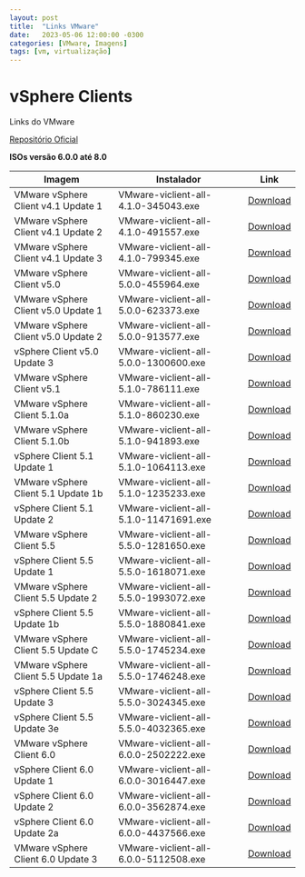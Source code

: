 ```yaml
---
layout: post
title:  "Links VMware"
date:   2023-05-06 12:00:00 -0300
categories: [VMware, Imagens]
tags: [vm, virtualização]
---
```


# vSphere Clients

Links do VMware

[Repositório Oficial](https://www.mirror.mahanserver.net/VMware/ESXI/)

__ISOs versão 6.0.0 até 8.0__

| Imagem  | Instalador | Link  |
| ------------- | ------------- |-------------- |
| VMware vSphere Client v4.1 Update 1 | VMware-viclient-all-4.1.0-345043.exe | [Download](https://vsphereclient.vmware.com/vsphereclient/4/9/1/5/5/7/VMware-viclient-all-4.1.0-345043.exe) |
| VMware vSphere Client v4.1 Update 2 | VMware-viclient-all-4.1.0-491557.exe | [Download](https://vsphereclient.vmware.com/vsphereclient/4/9/1/5/5/7/VMware-viclient-all-4.1.0-491557.exe) |
| VMware vSphere Client v4.1 Update 3 | VMware-viclient-all-4.1.0-799345.exe | [Download](https://vsphereclient.vmware.com/vsphereclient/7/9/9/3/4/5/VMware-viclient-all-4.1.0-799345.exe) |
| VMware vSphere Client v5.0 | VMware-viclient-all-5.0.0-455964.exe | [Download](https://vsphereclient.vmware.com/vsphereclient/4/5/5/9/6/4/VMware-viclient-all-5.0.0-455964.exe) |
| VMware vSphere Client v5.0 Update 1 | VMware-viclient-all-5.0.0-623373.exe | [Download](https://vsphereclient.vmware.com/vsphereclient/6/2/3/3/7/3/VMware-viclient-all-5.0.0-623373.exe) |
| VMware vSphere Client v5.0 Update 2 | VMware-viclient-all-5.0.0-913577.exe | [Download](https://vsphereclient.vmware.com/vsphereclient/9/1/3/5/7/7/VMware-viclient-all-5.0.0-913577.exe) |
| vSphere Client v5.0 Update 3 | VMware-viclient-all-5.0.0-1300600.exe | [Download](https://vsphereclient.vmware.com/vsphereclient/1/3/0/0/6/0/0/VMware-viclient-all-5.0.0-1300600.exe) |
| VMware vSphere Client v5.1 | VMware-viclient-all-5.1.0-786111.exe | [Download](https://vsphereclient.vmware.com/vsphereclient/7/8/6/1/1/1/VMware-viclient-all-5.1.0-786111.exe) |
| VMware vSphere Client 5.1.0a | VMware-viclient-all-5.1.0-860230.exe | [Download](https://vsphereclient.vmware.com/vsphereclient/8/6/0/2/3/0/VMware-viclient-all-5.1.0-860230.exe) |
| VMware vSphere Client 5.1.0b | VMware-viclient-all-5.1.0-941893.exe | [Download](https://vsphereclient.vmware.com/vsphereclient/9/4/1/8/9/3/VMware-viclient-all-5.1.0-941893.exe) |
| vSphere Client 5.1 Update 1 | VMware-viclient-all-5.1.0-1064113.exe | [Download](https://vsphereclient.vmware.com/vsphereclient/1/0/6/4/1/1/3/VMware-viclient-all-5.1.0-1064113.exe) |
| VMware vSphere Client 5.1 Update 1b | VMware-viclient-all-5.1.0-1235233.exe | [Download](https://vsphereclient.vmware.com/vsphereclient/1/2/3/5/2/3/3/VMware-viclient-all-5.1.0-1235233.exe) |
| vSphere Client 5.1 Update 2 | VMware-viclient-all-5.1.0-11471691.exe | [Download](https://vsphereclient.vmware.com/vsphereclient/1/4/7/1/6/9/1/VMware-viclient-all-5.1.0-1471691.exe) |
| VMware vSphere Client 5.5 | VMware-viclient-all-5.5.0-1281650.exe | [Download](https://vsphereclient.vmware.com/vsphereclient/1/2/8/1/6/5/0/VMware-viclient-all-5.5.0-1281650.exe) |
| vSphere Client 5.5 Update 1 | VMware-viclient-all-5.5.0-1618071.exe | [Download](https://vsphereclient.vmware.com/vsphereclient/1/6/1/8/0/7/1/VMware-viclient-all-5.5.0-1618071.exe) |
| VMware vSphere Client 5.5 Update 2 | VMware-viclient-all-5.5.0-1993072.exe | [Download](https://vsphereclient.vmware.com/vsphereclient/1/9/9/3/0/7/2/VMware-viclient-all-5.5.0-1993072.exe) |
| vSphere Client 5.5 Update 1b | VMware-viclient-all-5.5.0-1880841.exe | [Download](https://vsphereclient.vmware.com/vsphereclient/1/8/8/0/8/4/1/VMware-viclient-all-5.5.0-1880841.exe) |
| VMware vSphere Client 5.5 Update C | VMware-viclient-all-5.5.0-1745234.exe | [Download](https://vsphereclient.vmware.com/vsphereclient/1/7/4/5/2/3/4/VMware-viclient-all-5.5.0-1745234.exe) |
| VMware vSphere Client 5.5 Update 1a | VMware-viclient-all-5.5.0-1746248.exe | [Download](https://vsphereclient.vmware.com/vsphereclient/1/7/4/6/2/4/8/VMware-viclient-all-5.5.0-1746248.exe) |
| vSphere Client 5.5 Update 3 | VMware-viclient-all-5.5.0-3024345.exe | [Download](https://vsphereclient.vmware.com/vsphereclient/3/0/2/4/3/4/5/VMware-viclient-all-5.5.0-3024345.exe) |
| vSphere Client 5.5 Update 3e | VMware-viclient-all-5.5.0-4032365.exe | [Download](https://vsphereclient.vmware.com/vsphereclient/4/0/3/2/3/6/5/VMware-viclient-all-5.5.0-4032365.exe) |
| VMware vSphere Client 6.0 | VMware-viclient-all-6.0.0-2502222.exe | [Download](https://vsphereclient.vmware.com/vsphereclient/2/5/0/2/2/2/2/VMware-viclient-all-6.0.0-2502222.exe) |
| vSphere Client 6.0 Update 1 | VMware-viclient-all-6.0.0-3016447.exe | [Download](https://vsphereclient.vmware.com/vsphereclient/3/0/1/6/4/4/7/VMware-viclient-all-6.0.0-3016447.exe) |
| vSphere Client 6.0 Update 2 | VMware-viclient-all-6.0.0-3562874.exe | [Download](https://vsphereclient.vmware.com/vsphereclient/3/5/6/2/8/7/4/VMware-viclient-all-6.0.0-3562874.exe) |
| vSphere Client 6.0 Update 2a | VMware-viclient-all-6.0.0-4437566.exe | [Download](https://vsphereclient.vmware.com/vsphereclient/4/4/3/7/5/6/6/VMware-viclient-all-6.0.0-4437566.exe) |
| VMware vSphere Client 6.0 Update 3 | VMware-viclient-all-6.0.0-5112508.exe | [Download](https://vsphereclient.vmware.com/vsphereclient/5/1/1/2/5/0/8/VMware-viclient-all-6.0.0-5112508.exe) |

